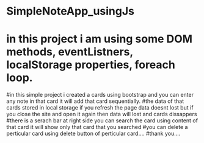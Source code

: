 # SimpleNoteApp_usingJs
# in this project i am using some DOM methods, eventListners, localStorage properties, foreach loop.
#in this simple project i created a cards using bootstrap and you can enter any note in that card it will add that card sequentially.
#the data of that cards stored in local storage if you refresh the page data doesnt lost but if you close the site and open it again then data will lost and cards dissappers
#there is a serach bar at right side you can search the card using content of that card it will show only that card that you searched
#you can delete a perticular card using delete button of perticular card....
#thank you....
